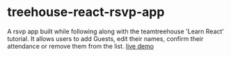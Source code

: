 # treehouse-react-rsvp-app
A rsvp app built while following along with the teamtreehouse 'Learn React' tutorial.
It allows users to add Guests, edit their names, confirm their attendance or remove them from the list.
[live demo](https://zhenghaohe.github.io/treehouse-react-rsvp-app/)
